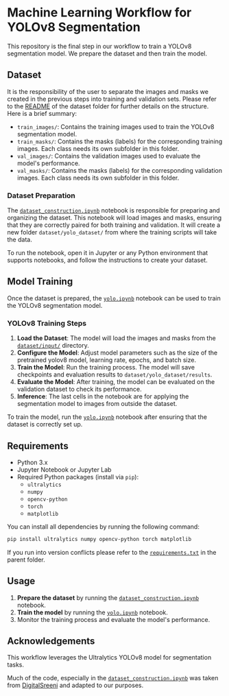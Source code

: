 # Machine Learning Workflow for YOLOv8 Segmentation

This repository is the final step in our workflow to train a YOLOv8 segmentation model. We prepare the dataset and then train the model.



## Dataset

It is the responsibility of the user to separate the images and masks we created in the previous steps into training and validation sets. Please refer to the [README](./dataset/input/README.md) of the dataset folder for further details on the structure. Here is a brief summary:

- `train_images/`: Contains the training images used to train the YOLOv8 segmentation model.
- `train_masks/`: Contains the masks (labels) for the corresponding training images. Each class needs its own subfolder in this folder.
- `val_images/`: Contains the validation images used to evaluate the model's performance.
- `val_masks/`: Contains the masks (labels) for the corresponding validation images. Each class needs its own subfolder in this folder.

### Dataset Preparation

The [`dataset_construction.ipynb`](./dataset_construction.ipynb) notebook is responsible for preparing and organizing the dataset. This notebook will load images and masks, ensuring that they are correctly paired for both training and validation. It will create a new folder `dataset/yolo_dataset/` from where the training scripts will take the data.

To run the notebook, open it in Jupyter or any Python environment that supports notebooks, and follow the instructions to create your dataset.

## Model Training

Once the dataset is prepared, the [`yolo.ipynb`](./yolo.ipynb) notebook can be used to train the YOLOv8 segmentation model.

### YOLOv8 Training Steps

1. **Load the Dataset**: The model will load the images and masks from the [`dataset/input/`](./dataset/input/) directory.
2. **Configure the Model**: Adjust model parameters such as the size of the pretrained yolov8 model, learning rate, epochs, and batch size.
3. **Train the Model**: Run the training process. The model will save checkpoints and evaluation results to `dataset/yolo_dataset/results`.
4. **Evaluate the Model**: After training, the model can be evaluated on the validation dataset to check its performance.
5. **Inference**: The last cells in the notebook are for applying the segmentation model to images from outside the dataset.

To train the model, run the [`yolo.ipynb`](./yolo.ipynb) notebook after ensuring that the dataset is correctly set up.

## Requirements

- Python 3.x
- Jupyter Notebook or Jupyter Lab
- Required Python packages (install via `pip`):
  - `ultralytics`
  - `numpy`
  - `opencv-python`
  - `torch`
  - `matplotlib`

You can install all dependencies by running the following command:

```bash
pip install ultralytics numpy opencv-python torch matplotlib
```

If you run into version conflicts please refer to the [`requirements.txt`](../requirements.txt) in the parent folder.

## Usage

1. **Prepare the dataset** by running the [`dataset_construction.ipynb`](./dataset_construction.ipynb) notebook.
2. **Train the model** by running the [`yolo.ipynb`](./yolo.ipynb) notebook.
3. Monitor the training process and evaluate the model's performance.

## Acknowledgements

This workflow leverages the Ultralytics YOLOv8 model for segmentation tasks.

Much of the code, especially in the [`dataset_construction.ipynb`](./dataset_construction.ipynb) was taken from [DigitalSreeni](https://www.youtube.com/watch?v=ytlhMAF6ok0) and adapted to our purposes.